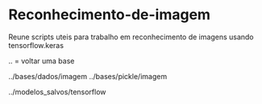 # Reconhecimento-de-imagem
Reune scripts uteis para trabalho em reconhecimento de imagens usando tensorflow.keras
 
.. = voltar uma base

../bases/dados/imagem
../bases/pickle/imagem

../modelos_salvos/tensorflow
